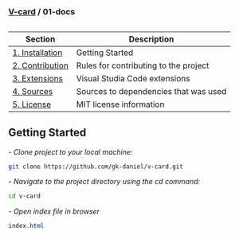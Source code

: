 ## 
### [V-card](../README.md) / 01-docs
## 


| Section              | Description                                |
|----------------------|--------------------------------------------|
[1. Installation](./01-Installation.md) | Getting Started |
[2. Contribution](./02-Contribution.md) | Rules for contributing to the project              |
[3. Extensions](./03-Extensions.md)      | Visual Studia Code extensions     |
[4. Sources](./04-Sources.md)      | Sources to dependencies that was used |
[5. License](./05-License.md)  | MIT license information      |

## Getting Started

*<em> - Clone project to your local machine: </em>*

```bash
git clone https://github.com/gk-daniel/v-card.git
```  

*<em> - Navigate to the project directory using the cd command: </em>*

```bash
cd v-card
```  

*<em> - Open index file in browser  </em>*

```css
index.html
```  
